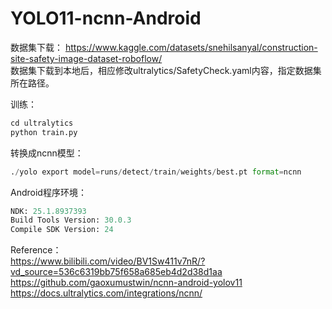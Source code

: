 # YOLO11-ncnn-Android

数据集下载：
https://www.kaggle.com/datasets/snehilsanyal/construction-site-safety-image-dataset-roboflow/  
数据集下载到本地后，相应修改ultralytics/SafetyCheck.yaml内容，指定数据集所在路径。  
  
训练：  
```python
cd ultralytics
python train.py
```
  
转换成ncnn模型：  
```python
./yolo export model=runs/detect/train/weights/best.pt format=ncnn
```
  
Android程序环境：  
```python
NDK: 25.1.8937393
Build Tools Version: 30.0.3
Compile SDK Version: 24
```
  
Reference：  
https://www.bilibili.com/video/BV1Sw411v7nR/?vd_source=536c6319bb75f658a685eb4d2d38d1aa  
https://github.com/gaoxumustwin/ncnn-android-yolov11  
https://docs.ultralytics.com/integrations/ncnn/  
